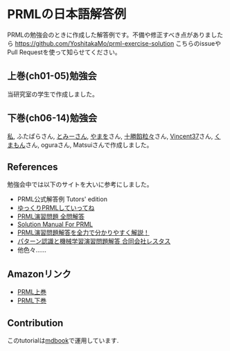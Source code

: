 # PRMLの日本語解答例

PRMLの勉強会のときに作成した解答例です。不備や修正すべき点がありましたら
https://github.com/YoshitakaMo/prml-exercise-solution
こちらのissueやPull Requestを使って知らせてください。

## 上巻(ch01-05)勉強会

当研究室の学生で作成しました。

## 下巻(ch06-14)勉強会

[私](https://twitter.com/ag_smith), ふたぱらさん, [とみーさん](https://twitter.com/AunderbTommy888), [やまを](https://twitter.com/levinthal_prdx)さん, [十勝餡粒々](https://twitter.com/tubuann_only)さん, [Vincent37](https://twitter.com/Vincent3711)さん, [くまもん](https://twitter.com/kmd252525)さん, oguraさん, Matsuiさんで作成しました。

## References
勉強会中では以下のサイトを大いに参考にしました。

- PRML公式解答例 Tutors' edition
- [ゆっくりPRMLしていってね](http://sioramen.sub.jp/prml_wiki/doku.php)
- [PRML演習問題 全問解答](http://prml.yutorihiro.com/)
- [Solution Manual For PRML](https://github.com/zhengqigao/PRML-Solution-Manual)
- [PRML演習問題解答を全力で分かりやすく解説！](https://tips-memo.com/prml)
- [パターン認識と機械学習演習問題解答 合同会社レスタス](https://restus.co.jp/prml/solutions-to-exercises.pdf)
- 他色々……

## Amazonリンク
- [PRML上巻](https://www.amazon.co.jp/dp/4621061224)
- [PRML下巻](https://www.amazon.co.jp/dp/4621061240)

## Contribution
このtutorialは[mdbook](https://github.com/rust-lang-nursery/mdBook)で運用しています.